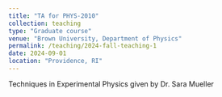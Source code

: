 ```yaml
---
title: "TA for PHYS-2010"
collection: teaching
type: "Graduate course"
venue: "Brown University, Department of Physics"
permalink: /teaching/2024-fall-teaching-1
date: 2024-09-01
location: "Providence, RI"
---
```


Techniques in Experimental Physics given by Dr. Sara Mueller


